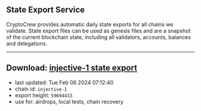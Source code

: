 ## State Export Service
CryptoCrew provides automatic daily state exports for all chains we validate. State export files can be used as genesis files and are a snapshot of the current blockchain state, including all validators, accounts, balances and delegations.

---
**Download: [injective-1 state export](https://dl.ccvalidators.com/SERVICE/injective/injective-1_export_59694433.json)**
---

- last updated: Tue Feb 06 2024 07:12:40
- chain id: `injective-1`
- export height: `59694433`
- use for: airdrops, local tests, chain recovery
